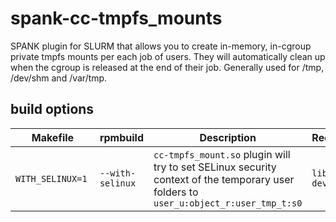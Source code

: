 # spank-cc-tmpfs_mounts
SPANK plugin for SLURM that allows you to create in-memory, in-cgroup private tmpfs mounts per each job of users. They will automatically clean up when the cgroup is released at the end of their job. Generally used for /tmp, /dev/shm and /var/tmp.

## build options

| Makefile | rpmbuild | Description | Requirements |
| -------  | -------- | ----------- | ------------ |
|`WITH_SELINUX=1` | `--with-selinux` | `cc-tmpfs_mount.so` plugin will try to set SELinux security context of the temporary user folders to `user_u:object_r:user_tmp_t:s0` | `libselinux-devel` |
